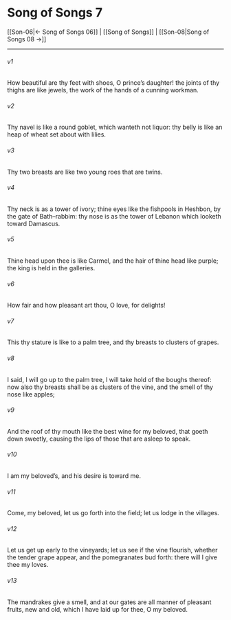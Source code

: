 # Song of Songs 7

[[Son-06|← Song of Songs 06]] | [[Song of Songs]] | [[Son-08|Song of Songs 08 →]]
***

###### v1
How beautiful are thy feet with shoes, O prince’s daughter! the joints of thy thighs are like jewels, the work of the hands of a cunning workman.
###### v2
Thy navel is like a round goblet, which wanteth not liquor: thy belly is like an heap of wheat set about with lilies.
###### v3
Thy two breasts are like two young roes that are twins.
###### v4
Thy neck is as a tower of ivory; thine eyes like the fishpools in Heshbon, by the gate of Bath–rabbim: thy nose is as the tower of Lebanon which looketh toward Damascus.
###### v5
Thine head upon thee is like Carmel, and the hair of thine head like purple; the king is held in the galleries.
###### v6
How fair and how pleasant art thou, O love, for delights!
###### v7
This thy stature is like to a palm tree, and thy breasts to clusters of grapes.
###### v8
I said, I will go up to the palm tree, I will take hold of the boughs thereof: now also thy breasts shall be as clusters of the vine, and the smell of thy nose like apples;
###### v9
And the roof of thy mouth like the best wine for my beloved, that goeth down sweetly, causing the lips of those that are asleep to speak.
###### v10
I am my beloved’s, and his desire is toward me.
###### v11
Come, my beloved, let us go forth into the field; let us lodge in the villages.
###### v12
Let us get up early to the vineyards; let us see if the vine flourish, whether the tender grape appear, and the pomegranates bud forth: there will I give thee my loves.
###### v13
The mandrakes give a smell, and at our gates are all manner of pleasant fruits, new and old, which I have laid up for thee, O my beloved. 
